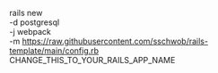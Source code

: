 rails new \
 -d postgresql \
 -j webpack \
 -m https://raw.githubusercontent.com/sschwob/rails-template/main/config.rb \
 CHANGE_THIS_TO_YOUR_RAILS_APP_NAME
